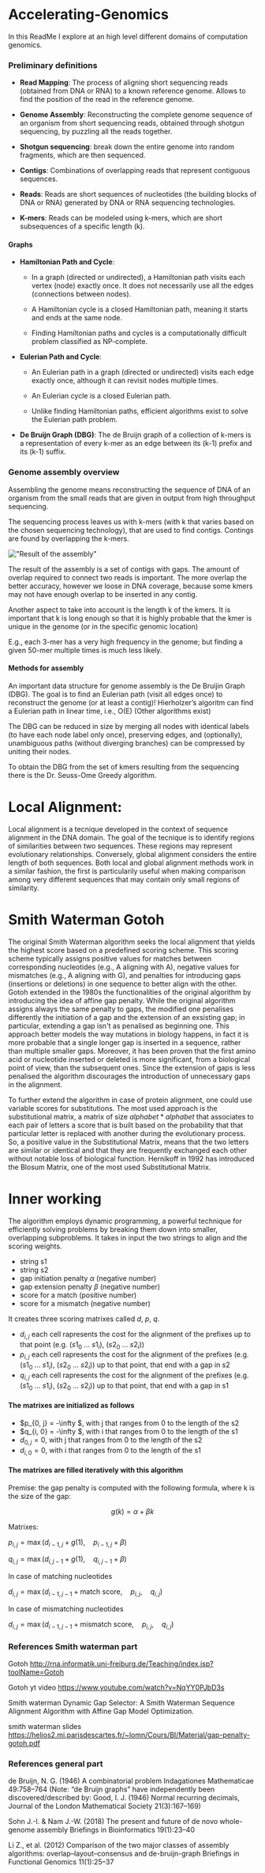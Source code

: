 
# Accelerating-Genomics
In this ReadMe I explore at an high level different domains of computation genomics.

### Preliminary definitions
* **Read Mapping**: The process of aligning short sequencing reads (obtained from DNA or RNA) to a known reference genome. Allows to find the position of the read in the reference genome.

* **Genome Assembly**: Reconstructing the complete genome sequence of an organism from short sequencing reads, obtained through shotgun sequencing, by puzzling all the reads together.

* **Shotgun sequencing**: break down the entire genome into random fragments, which are then sequenced.

* **Contigs**: Combinations of overlapping reads that represent contiguous sequences.

* **Reads**: Reads are short sequences of nucleotides (the building blocks of DNA or RNA) generated by DNA or RNA sequencing technologies.

* **K-mers**: Reads can be modeled using k-mers, which are short subsequences of a specific length (k).

#### Graphs

* **Hamiltonian Path and Cycle**:
    * In a graph (directed or undirected), a Hamiltonian path visits each vertex (node) exactly once. It does not necessarily use all the edges (connections between nodes).
    * A Hamiltonian cycle is a closed Hamiltonian path, meaning it starts and ends at the same node.

    * Finding Hamiltonian paths and cycles is a computationally difficult problem classified as NP-complete.


* **Eulerian Path and Cycle**:

    * An Eulerian path in a graph (directed or undirected) visits each edge exactly once, although it can revisit nodes multiple times.
    * An Eulerian cycle is a closed Eulerian path.

    * Unlike finding Hamiltonian paths, efficient algorithms exist to solve the Eulerian path problem.


* **De Bruijn Graph (DBG)**: The de Bruijn graph of a collection of k-mers is a representation of every k-mer as an edge between its (k-1) prefix and its (k-1) suffix.

### Genome assembly overview

Assembling the genome means reconstructing the sequence of DNA of an organism from the small reads that are given in output from high throughput sequencing.

The sequencing process leaves us with k-mers (with k that varies based on the chosen sequencing technology), that are used to find contigs. Contings are found by overlapping the k-mers.

!["Result of the assembly"](Pictures/contigs.png)

The result of the assembly is a set of contigs with gaps. The amount of overlap required to connect two reads is important. The more overlap the better accuracy, however we loose in DNA coverage, because some kmers may not have enough overlap to be inserted in any contig.

Another aspect to take into account is the length k of the kmers. It is important that k is long enough so that it is highly probable that the kmer is unique in the genome (or in the specific genomic location)


E.g., each 3-mer has a very high frequency in the genome; but finding a given 50-mer multiple times is much less likely.

#### Methods for assembly

An important data structure for genome assembly is the De Bruijin Graph (DBG). The goal is to find an Eulerian path (visit all edges once) to reconstruct the genome (or at least a contig)!
Hierholzer’s algoritm can find a Eulerian path in linear time, i.e., O(E) (Other algorithms exist)

The DBG can be reduced in size by merging all nodes with identical labels (to have each node label only once), preserving edges, and (optionally), unambiguous paths (without diverging branches) can be compressed by uniting their nodes.

To obtain the DBG from the set of kmers resulting from the sequencing there is the Dr. Seuss-Ome
Greedy algorithm.

# Local Alignment:

Local alignment is a tecnique developed in the context of sequence alignment in the DNA domain. The goal of the tecnique is to identify regions of similarities between two sequences. These regions may represent evolutionary relationships.
Conversely, global alignment considers the entire length of both sequences. Both local and global alignment methods work in a similar fashion, the first is particularily useful when making comparison among very different sequences that may contain only small regions of similarity.


# Smith Waterman Gotoh

The original Smith Waterman algorithm seeks the local alignment that yields the highest score based on a predefined scoring scheme. This scoring scheme typically assigns positive values for matches between corresponding nucleotides (e.g., A aligning with A), negative values for mismatches (e.g., A aligning with G), and penalties for introducing gaps (insertions or deletions) in one sequence to better align with the other.
Gotoh extended in the 1980s the functionalities of the original algorithm by introducing the idea of affine gap penalty. While the original algorithm assigns always the same penalty to gaps, the modified one
penalises differently the initiation of a gap and the extension of an exsisting gap; in particular, extending a gap isn't as penalised as beginning one.
This approach better models the way mutations in biology happens, in fact it is more probable that a single longer gap is inserted in a sequence, rather than multiple smaller gaps. Moreover, it has been proven that the first amino acid or nucleotide inserted or deleted is more significant, from a biological point of view, than the subsequent ones. Since the extension of gaps is less penalised the algorithm discourages the introduction of unnecessary gaps in the alignment.

To further extend the algorithm in case of protein alignment, one could use variable scores for substitutions. The most used approach is the substitutional matrix, a matrix of size $alphabet * alphabet$ that associates to each pair of letters a score that is built based on the probability that that particular letter is replaced with another during the evolutionary process. So, a positive value in the Substitutional Matrix, means that the two letters are similar or identical and that they are frequently exchanged each other without notable loss of biological function. Hernikoff in 1992 has introduced the Blosum Matrix, one of the most used Substitutional Matrix.


# Inner working

The algorithm employs dynamic programming, a powerful technique for efficiently solving problems by breaking them down into smaller, overlapping subproblems.
It takes in input the two strings to align and the scoring weights.

* string s1
* string s2
* gap initiation penalty $\alpha$ (negative number)
* gap extension penalty $\beta$ (negative number)
* score for a match (positive number)
* score for a mismatch (negative number)

It creates three scoring matrixes called $d$, $p$, $q$.

* $d_{i, j}$ each cell rapresents the cost for the alignment of the prefixes up to that point (e.g. ($s1_0$ ... $s1_i$), ($s2_0$ ... $s2_i$))
* $p_{i, j}$ each cell rapresents the cost for the alignment of the prefixes (e.g. ($s1_0$ ... $s1_i$), ($s2_0$ ... $s2_i$)) up to that point, that end with a gap in s2
* $q_{i, j}$ each cell rapresents the cost for the alignment of the prefixes (e.g. ($s1_0$ ... $s1_i$), ($s2_0$ ... $s2_i$)) up to that point, that end with a gap in s1

#### The matrixes are initialized as follows

* $p_{0, j} = -\infty $, with j that ranges from 0 to the length of the s2
* $q_{i, 0} = -\infty $, with i that ranges from 0 to the length of the s1
* $d_{0, j} = 0$, with j that ranges from 0 to the length of the s2
* $d_{i, 0} = 0$, with i that ranges from 0 to the length of the s1

#### The matrixes are filled iteratively with this algorithm

Premise: the gap penalty is computed with the following formula, where k is the size of the gap:

$$ g(k) = \alpha + \beta k$$

Matrixes:

$p_{i,j} = \max(d_{i-1,j} + g(1), \quad p_{i-1,j} + \beta)$

$q_{i,j} = \max(d_{i,j-1} + g(1), \quad q_{i,j-1} + \beta)$

In case of matching nucleotides

$d_{i,j} = \max(d_{i-1,j-1} + \text{match score}, \quad p_{i,j},\quad q_{i,j})$

In case of mismatching nucleotides

$d_{i,j} = \max(d_{i-1,j-1} + \text{mismatch score}, \quad p_{i,j},\quad q_{i,j})$


### References Smith waterman part
Gotoh
http://rna.informatik.uni-freiburg.de/Teaching/index.jsp?toolName=Gotoh

Gotoh yt video
https://www.youtube.com/watch?v=NqYY0PJbD3s

Smith waterman
 Dynamic Gap Selector: A Smith Waterman Sequence Alignment Algorithm with Affine Gap Model Optimization.

smith waterman slides
https://helios2.mi.parisdescartes.fr/~lomn/Cours/BI/Material/gap-penalty-gotoh.pdf



### References general part
de Bruijn, N. G. (1946)
A combinatorial problem
Indagationes Mathematicae 49:758–764
(Note: “de Bruijn graphs” have independently been discovered/described by: Good, I. J. (1946) Normal recurring decimals, Journal of the London Mathematical Society 21(3):167–169)

Sohn J.-I. & Nam J.-W. (2018)
The present and future of de novo whole-genome assembly
Briefings in Bioinformatics 19(1):23–40

Li Z., et al. (2012)
Comparison of the two major classes of assembly algorithms: overlap–layout–consensus and de-bruijn-graph
Briefings in Functional Genomics 11(1):25–37
